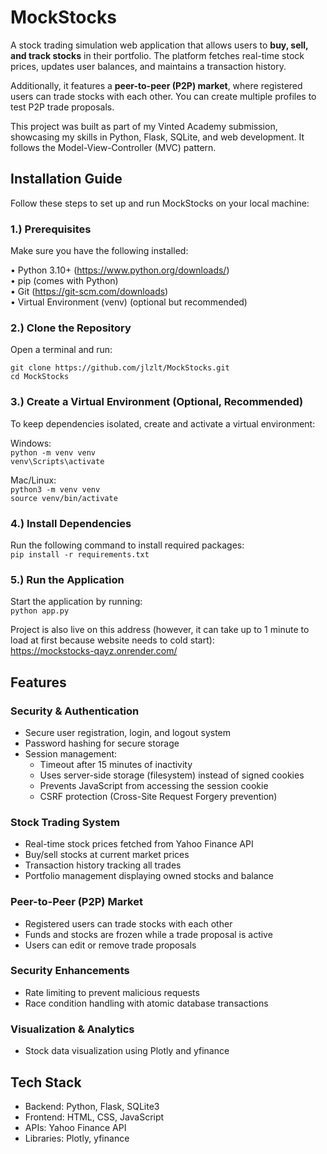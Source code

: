 # MockStocks

A stock trading simulation web application that allows users to **buy, sell, and track stocks** in their portfolio. The platform fetches real-time stock prices, updates user balances, and maintains a transaction history.

Additionally, it features a **peer-to-peer (P2P) market**, where registered users can trade stocks with each other. You can create multiple profiles to test P2P trade proposals.

This project was built as part of my Vinted Academy submission, showcasing my skills in Python, Flask, SQLite, and web development. It follows the Model-View-Controller (MVC) pattern.


## Installation Guide

Follow these steps to set up and run MockStocks on your local machine:

### 1.) Prerequisites
Make sure you have the following installed:  

• Python 3.10+ (https://www.python.org/downloads/)  
• pip (comes with Python)  
• Git (https://git-scm.com/downloads)  
• Virtual Environment (venv) (optional but recommended)

### 2.) Clone the Repository
Open a terminal and run:  

`git clone https://github.com/jlzlt/MockStocks.git`  
`cd MockStocks`  


### 3.) Create a Virtual Environment (Optional, Recommended)
To keep dependencies isolated, create and activate a virtual environment:  

Windows:  
`python -m venv venv`  
`venv\Scripts\activate`  

Mac/Linux:  
`python3 -m venv venv`  
`source venv/bin/activate`  

### 4.) Install Dependencies
Run the following command to install required packages:  
`pip install -r requirements.txt`  

### 5.) Run the Application
Start the application by running:  
`python app.py`  

Project is also live on this address (however, it can take up to 1 minute to load at first because website needs to cold start):  
https://mockstocks-qayz.onrender.com/


## Features

### Security & Authentication

- Secure user registration, login, and logout system  
- Password hashing for secure storage  
- Session management:  
  - Timeout after 15 minutes of inactivity  
  - Uses server-side storage (filesystem) instead of signed cookies  
  - Prevents JavaScript from accessing the session cookie  
  - CSRF protection (Cross-Site Request Forgery prevention)  

### Stock Trading System

- Real-time stock prices fetched from Yahoo Finance API  
- Buy/sell stocks at current market prices  
- Transaction history tracking all trades  
- Portfolio management displaying owned stocks and balance  

### Peer-to-Peer (P2P) Market

- Registered users can trade stocks with each other  
- Funds and stocks are frozen while a trade proposal is active  
- Users can edit or remove trade proposals  

### Security Enhancements

- Rate limiting to prevent malicious requests  
- Race condition handling with atomic database transactions  

### Visualization & Analytics

- Stock data visualization using Plotly and yfinance  


## Tech Stack

- Backend: Python, Flask, SQLite3  
- Frontend: HTML, CSS, JavaScript  
- APIs: Yahoo Finance API  
- Libraries: Plotly, yfinance  
 
